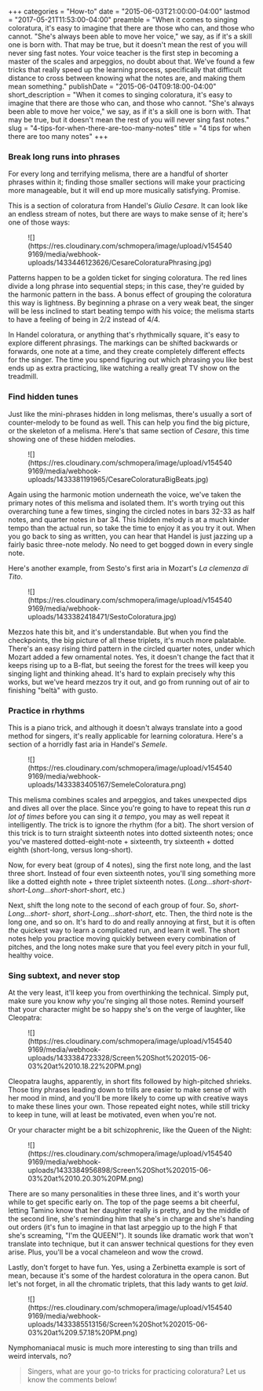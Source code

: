 +++
categories = "How-to"
date = "2015-06-03T21:00:00-04:00"
lastmod = "2017-05-21T11:53:00-04:00"
preamble = "When it comes to singing coloratura, it's easy to imagine that there are those who can, and those who cannot. \"She's always been able to move her voice,\" we say, as if it's a skill one is born with. That may be true, but it doesn't mean the rest of you will never sing fast notes. Your voice teacher is the first step in becoming a master of the scales and arpeggios, no doubt about that. We've found a few tricks that really speed up the learning process, specifically that difficult distance to cross between knowing what the notes are, and making them mean something."
publishDate = "2015-06-04T09:18:00-04:00"
short_description = "When it comes to singing coloratura, it&#039;s easy to imagine that there are those who can, and those who cannot. &quot;She&#039;s always been able to move her voice,&quot; we say, as if it&#039;s a skill one is born with. That may be true, but it doesn&#039;t mean the rest of you will never sing fast notes."
slug = "4-tips-for-when-there-are-too-many-notes"
title = "4 tips for when there are too many notes"
+++

### Break long runs into phrases

For every long and terrifying melisma, there are a handful of shorter phrases within it; finding those smaller sections will make your practicing more manageable, but it will end up more musically satisfying. Promise.

This is a section of coloratura from Handel's *Giulio Cesare*. It can look like an endless stream of notes, but there are ways to make sense of it; here's one of those ways:

<figure data-type="image">
![](https://res.cloudinary.com/schmopera/image/upload/v1545409169/media/webhook-uploads/1433446123626/CesareColoraturaPhrasing.jpg)
</figure>

Patterns happen to be a golden ticket for singing coloratura. The red lines divide a long phrase into sequential steps; in this case, they're guided by the harmonic pattern in the bass. A bonus effect of grouping the coloratura this way is lightness. By beginning a phrase on a very weak beat, the singer will be less inclined to start beating tempo with his voice; the melisma starts to have a feeling of being in 2/2 instead of 4/4.

In Handel coloratura, or anything that's rhythmically square, it's easy to explore different phrasings. The markings can be shifted backwards or forwards, one note at a time, and they create completely different effects for the singer. The time you spend figuring out which phrasing you like best ends up as extra practicing, like watching a really great TV show on the treadmill.


### Find hidden tunes

Just like the mini-phrases hidden in long melismas, there's usually a sort of counter-melody to be found as well. This can help you find the big picture, or the skeleton of a melisma. Here's that same section of *Cesare*, this time showing one of these hidden melodies.

<figure data-type="image">
![](https://res.cloudinary.com/schmopera/image/upload/v1545409169/media/webhook-uploads/1433381191965/CesareColoraturaBigBeats.jpg)
</figure>

Again using the harmonic motion underneath the voice, we've taken the primary notes of this melisma and isolated them. It's worth trying out this overarching tune a few times, singing the circled notes in bars 32-33 as half notes, and quarter notes in bar 34. This hidden melody is at a much kinder tempo than the actual run, so take the time to enjoy it as you try it out. When you go back to sing as written, you can hear that Handel is just jazzing up a fairly basic three-note melody. No need to get bogged down in every single note.

Here's another example, from Sesto's first aria in Mozart's *La clemenza di Tito*.

<figure data-type="image">
![](https://res.cloudinary.com/schmopera/image/upload/v1545409169/media/webhook-uploads/1433382418471/SestoColoratura.jpg)
</figure>

Mezzos hate this bit, and it's understandable. But when you find the checkpoints, the big picture of all these triplets, it's much more palatable. There's an easy rising third pattern in the circled quarter notes, under which Mozart added a few ornamental notes. Yes, it doesn't change the fact that it keeps rising up to a B-flat, but seeing the forest for the trees will keep you singing light and thinking ahead. It's hard to explain precisely why this works, but we've heard mezzos try it out, and go from running out of air to finishing "beltà" with gusto.

### Practice in rhythms

This is a piano trick, and although it doesn't always translate into a good method for singers, it's really applicable for learning coloratura. Here's a section of a horridly fast aria in Handel's *Semele*.

<figure data-type="image">
![](https://res.cloudinary.com/schmopera/image/upload/v1545409169/media/webhook-uploads/1433383405167/SemeleColoratura.png)
</figure>

This melisma combines scales and arpeggios, and takes unexpected dips and dives all over the place. Since you're going to have to repeat this run *a lot of times* before you can sing it *a tempo*, you may as well repeat it intelligently. The trick is to ignore the rhythm (for a bit). The short version of this trick is to turn straight sixteenth notes into dotted sixteenth notes; once you've mastered dotted-eight-note + sixteenth, try sixteenth + dotted eighth (short-long, versus long-short).

Now, for every beat (group of 4 notes), sing the first note long, and the last three short. Instead of four even sixteenth notes, you'll sing something more like a dotted eighth note + three triplet sixteenth notes. (*Long...short-short-short-Long...short-short-short*, etc.) 

Next, shift the long note to the second of each group of four. So, *short-Long...short-
short*, *short-Long...short-short*, etc. Then, the third note is the long one, and so on. It's hard to do and really annoying at first, but it is often *the* quickest way to learn a complicated run, and learn it well. The short notes help you practice moving quickly between every combination of pitches, and the long notes make sure that you feel every pitch in your full, healthy voice.

### Sing subtext, and never stop

At the very least, it'll keep you from overthinking the technical. Simply put, make sure you know *why* you're singing all those notes. Remind yourself that your character might be so happy she's on the verge of laughter, like Cleopatra:

<figure data-type="image">
![](https://res.cloudinary.com/schmopera/image/upload/v1545409169/media/webhook-uploads/1433384723328/Screen%20Shot%202015-06-03%20at%2010.18.22%20PM.png)
</figure>

Cleopatra laughs, apparently, in short fits followed by high-pitched shrieks. Those tiny phrases leading down to trills are easier to make sense of with her mood in mind, and you'll be more likely to come up with creative ways to make these lines your own. Those repeated eight notes, while still tricky to keep in tune, will at least be motivated, even when you're not.

Or your character might be a bit schizophrenic, like the Queen of the Night:

<figure data-type="image">
![](https://res.cloudinary.com/schmopera/image/upload/v1545409169/media/webhook-uploads/1433384956898/Screen%20Shot%202015-06-03%20at%2010.20.30%20PM.png)
</figure>

There are so many personalities in these three lines, and it's worth your while to get specific early on. The top of the page seems a bit cheerful, letting Tamino know that her daughter really is pretty, and by the middle of the second line, she's reminding him that she's in charge and she's handing out orders (it's fun to imagine in that last arpeggio up to the high F that she's screaming, "I'm the QUEEN!"). It sounds like dramatic work that won't translate into technique, but it can answer technical questions for they even arise. Plus, you'll be a vocal chameleon and wow the crowd.

Lastly, don't forget to have fun. Yes, using a Zerbinetta example is sort of mean, because it's some of the hardest coloratura in the opera canon. But let's not forget, in all the chromatic triplets, that this lady wants to get *laid*.

<figure data-type="image">
![](https://res.cloudinary.com/schmopera/image/upload/v1545409169/media/webhook-uploads/1433385513156/Screen%20Shot%202015-06-03%20at%209.57.18%20PM.png)
</figure>

Nymphomaniacal music is much more interesting to sing than trills and weird intervals, no?

>Singers, what are your go-to tricks for practicing coloratura? Let us know the comments below!
